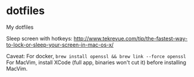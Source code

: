 dotfiles
========

My dotfiles

Sleep screen with hotkeys: http://www.tekrevue.com/tip/the-fastest-way-to-lock-or-sleep-your-screen-in-mac-os-x/

Caveat:
For docker, `brew install openssl && brew link --force openssl`
For MacVim, install XCode (full app, binaries won't cut it) before installing MacVim.
